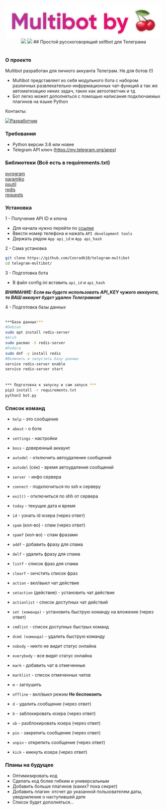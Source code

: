 <p align="center">
    <a href="">
        <img src="https://raw.githubusercontent.com/Conradk10/telegram-multibot/pics/multibotby.jpg" alt="Multibot">
    </a>
	<a href="https://github.com/Conradk10/telegram-multibot/releases"><img src="https://img.shields.io/github/v/release/conradk10/telegram-multibot?include_prereleases&style=flat-square"></a>
	<a href="https://github.com/Conradk10/telegram-multibot/blob/main/LICENSE"><img src="https://img.shields.io/github/license/Conradk10/telegram-multibot?style=flat-square"></a>
	## Простой русскоговорящий selfbot для Телеграма
	<br>
	</br>

### О проекте
Multibot разработан для личного аккуанта Телеграм. Не для ботов (!)
 - Multibot представляет из себя модульного бота с набором различных развлекательно-инфррмационных чат-функций а так же автоматизацию неких задач, таких как автоответчик и тд
 - Бот легко может дополняться с помощью написания подключаемых плагинов на языке Python


Контакты:
</p>
<p >
	<a href="https://t.me/zxvghost666">
        <img src="https://icons.iconarchive.com/icons/froyoshark/enkel/512/Telegram-icon.png" alt="Разработчик" height="75" width="75">
    </a>
</p>

### Требования
- Python версии 3.6 или новее
- Telegram API ключ (https://my.telegram.org/apps)

### Библиотеки (Всё есть в requirements.txt)
<a href=https://github.com/pyrogram/pyrogram>pyrogram</a><br>
<a href=https://github.com/paramiko/paramiko>paramiko</a><br>
<a href=https://github.com/giampaolo/psutil>psutil</a><br>
<a href=https://github.com/andymccurdy/redis-py>redis</a><br>
<a href=https://github.com/psf/requests>requests</a>

### Установка
1 - Получение API ID и ключа
  - Для начала нужно перейти по <a href=https://my.telegram.org/auth>ссылке</a>
  - Ввести номер телефона и нажать `API development tools`
  - Держать рядом `App api_id` и `App api_hash`

2 - Сама установка
```bash
git clone https://github.com/Conradk10/telegram-multibot
cd telegram-multibot/
```
3 - Подготовка бота
  - В файл config.ini вставить `api_id` и `api_hash`


***ВНИМАНИЕ: Если вы будете использовать API_KEY чужого аккаунта, то ВАШ аккаунт будет удален Телеграмом!***

4 - Подготовка базы данных
```bash

***База данных***
#Debian
sudo apt install redis-server
#Arch
sudo pacman -S redis-server
#Fedora
sudo dnf -y install redis
#Включить и запустить базу данных
service redis-server enable
service redis-server start


*** Подготовка к запуску и сам запуск ***
pip3 install -r requirements.txt
python3 bot.py
```


### Список команд
  - `help` - это сообщение
  - `about` - о боте
  - `settings` - настройки
  - `boss` - доверенный аккаунт
  - `autodel` - отключить автоудаление сообщений
  - `autodel` (сек) - время автоудаления сообщений

  - `server `- инфо сервера
  - `connect` - подключиться по ssh к серверу
  - `exit()` - отключиться по shh от сервера

  - `today` - текущие дата и время
  - `id` - узнать id юзера (через ответ)

  - `spam` (кол-во) - спам (через ответ)
  - `spamf` (кол-во) - спам фразами
  - `addf` - добавить фразу для спама
  - `delf` - удалить фразу для спама
  - `listf` - список фраз для спама
  - `clearf` - оичстить список фраз

  - `action` - вкл/выкл чат действие
  - `setaction` (действие) - установить чат действие
  - `actionlist` - список доступных чат действий

  - `set (команда)` - установить быструю команду на вложение (через ответ)
  - `cmdlist` - список доступных быстрых команд
  - `dcmd (команда)` - удалить быструю команду

  - `nobody` - никто не видит статус онлайна
  - `everybody` - все видят статус онлайна
  - `mark` - добавить чат в отмеченные
  - `marklist` - список отмеченных чатов
  - `m` - заглушить
  - `offline` - вкл/выкл режим **Не беспокоить**

  - `d` - удалить сообщение (через ответ)
  - `b` - заблокировать юзера (через ответ)
  - `ub` - разблокировать юзера (через ответ)
  - `pin` - закрепить сообщение (через ответ)
  - `unpin` - открепить сообщение (через ответ)
  - `kick` - кикнуть юзера (через ответ)

### Планы на будущее
 - Оптимизировать код
 - Сделать код более гибким и универсальным
 - Добавить больше плагинов (каких? пока секрет)
 - Добавить плагин: отсчет до указанной пользователем даты, уведомление о наступившей дате
 - Список будет дополняться...
